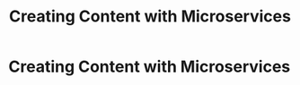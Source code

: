 ﻿---
uid: creating-structured-content-with-microservices
locale: en
title: Creating Content with Microservices
dnneditions: Evoq Content, Evoq Engage
dnnversion: 09.02.00
related-topics: 
---

# Creating Content with Microservices
